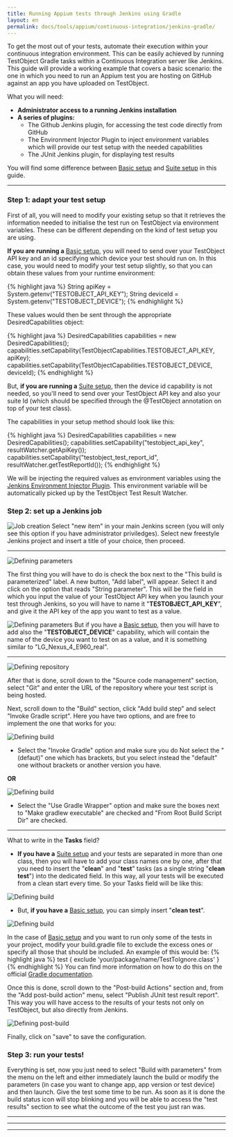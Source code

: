 ```yaml
---
title: Running Appium tests through Jenkins using Gradle
layout: en
permalink: docs/tools/appium/continuous-integration/jenkins-gradle/
---
```


To get the most out of your tests, automate their execution within your continuous integration environment. This can be easily achieved by running TestObject Gradle tasks within a Continuous Integration server like Jenkins. This guide will provide a working example that covers a basic scenario: the one in which you need to run an Appium test you are hosting on GitHub against an app you have uploaded on TestObject.

What you will need:

+ <strong>Administrator access to a running Jenkins installation</strong>
+ <strong>A series of plugins:</strong>
    * The Github Jenkins plugin, for accessing the test code directly from GitHub
    * The Environment Injector Plugin to inject environment variables which will provide our test setup with the needed capabilities
    * The JUnit Jenkins plugin, for displaying test results

You will find some difference between [Basic setup](https://help.testobject.com/docs/tools/appium/setups) and [Suite setup](https://help.testobject.com/docs/tools/appium/setups) in this guide.
***
<h3 id="step1">Step 1: adapt your test setup</h3>

First of all, you will need to modify your existing setup so that it retrieves the information needed to initialise the test run on TestObject via environment variables. These can be different depending on the kind of test setup you are using.

<strong>If you are running a</strong> [Basic setup](https://help.testobject.com/docs/tools/appium/setups), you will need to send over your TestObject API key and an id specifying which device your test should run on. In this case, you would need to modify your test setup slightly, so that you can obtain these values from your runtime environment:

{% highlight java %}
String apiKey = System.getenv("TESTOBJECT_API_KEY");
String deviceId = System.getenv("TESTOBJECT_DEVICE");
{% endhighlight %}

These values would then be sent through the appropriate DesiredCapabilities object:

{% highlight java %}
DesiredCapabilities capabilities = new DesiredCapabilities();
capabilities.setCapability(TestObjectCapabilities.TESTOBJECT_API_KEY, apiKey);
capabilities.setCapability(TestObjectCapabilities.TESTOBJECT_DEVICE, deviceId);
{% endhighlight %}


But, <strong>if you are running a</strong> [Suite setup](https://help.testobject.com/docs/tools/appium/setups), then the device id capability is not needed, so you'll need to send over your TestObject API key and also your suite Id (which should be specified through the @TestObject annotation on top of your test class).

The capabilities in your setup method should look like this:

{% highlight java %}
DesiredCapabilities capabilities = new DesiredCapabilities();
capabilities.setCapability("testobject_api_key", resultWatcher.getApiKey());
capabilities.setCapability("testobject_test_report_id", resultWatcher.getTestReportId());
{% endhighlight %}

We will be injecting the required values as environment variables using the [Jenkins Environment Injector Plugin](https://wiki.jenkins-ci.org/display/JENKINS/EnvInject+Plugin).
This environment variable will be automatically picked up by the TestObject Test Result Watcher.


<h3 id="step2">Step 2: set up a Jenkins job</h3>

![Job creation](/img/guides/jenkins_gradle_suite/create_new_item.png)
Select "new item" in your main Jenkins screen (you will only see this option if you have administrator priviledges).
Select new freestyle Jenkins project and insert a title of your choice, then proceed.

***
![Defining parameters](/img/guides/jenkins_gradle_suite/parameter.png)

The first thing you will have to do is check the box next to the "This build is parameterized" label. A new button, "Add label", will appear. Select it and click on the option that reads "String parameter". This will be the field in which you input the value of your TestObject API key when you launch your test through Jenkins, so you will have to name it "<strong>TESTOBJECT_API_KEY</strong>", and give it the API key of the app you want to test as a value.

![Defining parameters](/img/guides/jenkins_gradle_suite/testobject_device_parameter.png)
But if you have a [Basic setup](https://help.testobject.com/docs/tools/appium/setups), then you will have to add also the "<strong>TESTOBJECT_DEVICE</strong>" capability, which will contain the name of the device you want to test on as a value, and it is something similar to "LG_Nexus_4_E960_real".
***
![Defining repository](/img/guides/jenkins_gradle_suite/git_repo.png)

After that is done, scroll down to the "Source code management" section, select "Git" and enter the URL of the repository where your test script is being hosted.

Next, scroll down to the "Build" section, click "Add build step" and select "Invoke Gradle script". Here you have two options, and are free to implement the one that works for you:

![Defining build](/img/guides/jenkins_gradle_suite/build_invoke_gradle.png)

+ Select the "Invoke Gradle" option and make sure you do Not select the "(defaut)" one which has brackets, but you select instead the "default" one without brackets or another version you have.

<strong>OR</strong>

![Defining build](/img/guides/jenkins_gradle_suite/build_gradle_wrapper.png)

+ Select the "Use Gradle Wrapper" option and make sure the boxes next to "Make gradlew executable" are checked and "From Root Build Script Dir" are checked.

***
What to write in the <strong>Tasks</strong> field?

+ <strong>If you have a</strong> [Suite setup](https://help.testobject.com/docs/tools/appium/setups) and your tests are separated in more than one class, then you will have to add your class names one by one, after that you need to insert the "<strong>clean</strong>" and "<strong>test</strong>" tasks (as a single string "<strong>clean test</strong>") into the dedicated field. In this way, all your tests will be executed from a clean start every time. So your Tasks field will be like this:

![Defining build](/img/guides/jenkins_gradle_suite/build_tasks_multiple_classes.png)

+ But, <strong>if you have a</strong> [Basic setup](https://help.testobject.com/docs/tools/appium/setups), you can simply insert "<strong>clean test</strong>".

![Defining build](/img/guides/jenkins_gradle_suite/build_tasks_basic.png)

In the case of [Basic setup](https://help.testobject.com/docs/tools/appium/setups) and you want to run only some of the tests in your project, modify your build.gradle file to exclude the excess ones or specify all those that should be included. An example of this would be:
{% highlight java %}
test {
exclude 'your/package/name/TestToIgnore.class'
}
{% endhighlight %}
You can find more information on how to do this on the official [Gradle documentation](https://docs.gradle.org/current/dsl/org.gradle.api.tasks.testing.Test.html).



Once this is done, scroll down to the "Post-build Actions" section and, from the "Add post-build action" menu, select "Publish JUnit test result report". This way you will have access to the results of your tests not only on TestObject, but also directly from Jenkins.

![Defining post-build](/img/guides/jenkins_gradle/screenshot5.png)

Finally, click on "save" to save the configuration.

<h3 id="step3">Step 3: run your tests!</h3>

Everything is set, now you just need to select "Build with parameters" from the menu on the left and either immediately launch the build or modify the parameters (in case you want to change app, app version or test device) and then launch. Give the test some time to be run. As soon as it is done the build status icon will stop blinking and you will be able to access the "test results" section to see what the outcome of the test you just ran was.
***
***
***
